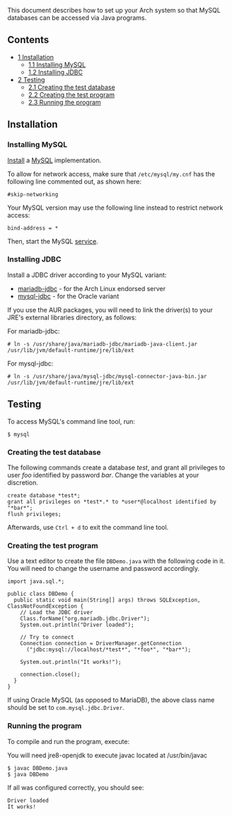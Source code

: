This document describes how to set up your Arch system so that MySQL databases can be accessed via Java programs.

## Contents

*   [1 Installation](#Installation)
    *   [1.1 Installing MySQL](#Installing_MySQL)
    *   [1.2 Installing JDBC](#Installing_JDBC)
*   [2 Testing](#Testing)
    *   [2.1 Creating the test database](#Creating_the_test_database)
    *   [2.2 Creating the test program](#Creating_the_test_program)
    *   [2.3 Running the program](#Running_the_program)

## Installation

### Installing MySQL

[Install](/index.php/Install "Install") a [MySQL](/index.php/MySQL "MySQL") implementation.

To allow for network access, make sure that `/etc/mysql/my.cnf` has the following line commented out, as shown here:

```
#skip-networking

```

Your MySQL version may use the following line instead to restrict network access:

```
bind-address = *

```

Then, start the MySQL [service](/index.php/Daemon "Daemon").

### Installing JDBC

Install a JDBC driver according to your MySQL variant:

*   [mariadb-jdbc](https://aur.archlinux.org/packages/mariadb-jdbc/) - for the Arch Linux endorsed server
*   [mysql-jdbc](https://aur.archlinux.org/packages/mysql-jdbc/) - for the Oracle variant

If you use the AUR packages, you will need to link the driver(s) to your JRE's external libraries directory, as follows:

For mariadb-jdbc:

```
# ln -s /usr/share/java/mariadb-jdbc/mariadb-java-client.jar /usr/lib/jvm/default-runtime/jre/lib/ext

```

For mysql-jdbc:

```
# ln -s /usr/share/java/mysql-jdbc/mysql-connector-java-bin.jar /usr/lib/jvm/default-runtime/jre/lib/ext

```

## Testing

To access MySQL's command line tool, run:

```
$ mysql

```

### Creating the test database

The following commands create a database *test*, and grant all privileges to user *foo* identified by password *bar*. Change the variables at your discretion.

```
create database *test*;
grant all privileges on *test*.* to *user*@localhost identified by "*bar*";
flush privileges;

```

Afterwards, use `Ctrl + d` to exit the command line tool.

### Creating the test program

Use a text editor to create the file `DBDemo.java` with the following code in it. You will need to change the username and password accordingly.

```
import java.sql.*;

public class DBDemo {
  public static void main(String[] args) throws SQLException, ClassNotFoundException {
    // Load the JDBC driver
    Class.forName("org.mariadb.jdbc.Driver");
    System.out.println("Driver loaded");

    // Try to connect
    Connection connection = DriverManager.getConnection
      ("jdbc:mysql://localhost/*test*", "*foo*", "*bar*");

    System.out.println("It works!");

    connection.close();
  }
}
```

If using Oracle MySQL (as opposed to MariaDB), the above class name should be set to `com.mysql.jdbc.Driver`.

### Running the program

To compile and run the program, execute:

You will need jre8-openjdk to execute javac located at /usr/bin/javac

```
$ javac DBDemo.java
$ java DBDemo

```

If all was configured correctly, you should see:

```
Driver loaded
It works!

```